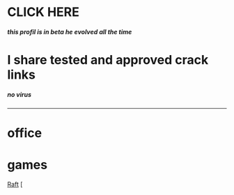 # CLICK HERE
##### *this profil is in beta he evolved all the time*
# **I share tested and approved crack links**
##### *no virus*

-------------------------------------------------------------------------------------------------------------------------------------------------------------------------
# **office**

# **games**
[Raft](https://mega.nz/file/t2hxnQLL#jofPQH6qfGGt4Rfy13rOsDZt3ZJjiMPMjrLZPkHHDU0)
[
